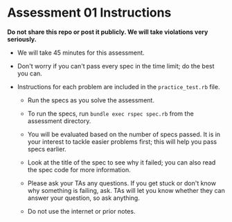 # Assessment 01 Instructions

**Do not share this repo or post it publicly. We will take violations very seriously.**

- We will take 45 minutes for this assessment.

- Don't worry if you can't pass every spec in the time limit; do the
  best you can.

- Instructions for each problem are included in the `practice_test.rb` file.

  - Run the specs as you solve the assessment.

  - To run the specs, run `bundle exec rspec spec.rb` from the assessment
    directory.

  - You will be evaluated based on the number of specs passed. It is in your interest to tackle easier problems first; this will help you pass specs earlier.

  - Look at the title of the spec to see why it failed; you can also
    read the spec code for more information.

  - Please ask your TAs any questions. If you get stuck or don't know why something is failing, ask. TAs will let you know whether they can answer your question, so ask anything.

  - Do not use the internet or prior notes.
